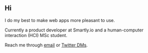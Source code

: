 
## Hi 

I do my best to make web apps more pleasant to use.


Currently a product developer at Smartly.io and a human-computer interaction (HCI) MSc student.


Reach me through [email](mailto:joel.nhn@gmail.com) or [Twitter DMs](https://twitter.com/messages/compose?recipient_id=1075660159882616832).





